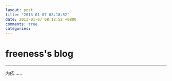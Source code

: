 ```yaml
---
layout: post
title: "2013-01-07 08:18:52"
date: 2013-01-07 08:18:52 +0800
comments: true
categories: 
---
```


# freeness's blog

----------

>
内疚……